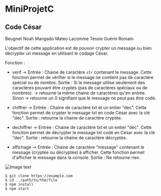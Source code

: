 # MiniProjetC

## Code César

Beugnet Noah
Mangado Mateo
Lacomme Tessie
Guérin Romain

L'objectif de cette application est de pouvoir crypter un message ou bien décrypter un message en utilisant le codage César.


Fonction :

- verif 	-> 	Entrée : 	Chaine de caractère `str` contenant le message.
					Cette fonction permet de vérifier si le message ne contient pas de caractère spécial ou de nombre.
			Sortie : 	Si le message utilise seulement des caractères pouvant être cryptés (pas de caractères spéciaux ou de nombres).
					-> retourne la même chaine de caractères qu'en entrée.
				Sinon
					-> retourne un 0 signifiant que le message ne peut pas être codé.

- chiffrer 	->	Entrée :	Chaine de caractère txt et un entier "dec".
					Cette fonction permet de crypter le message txt en code César avec la clé "dec".
			Sortie : 	retourne la chaine de caractère cryptée.

- dechiffrer ->	Entrée : 	Chaine de caractère txt et un entier "dec".
					Cette fonction permet de décrypter le message txt codé en César avec la clé "dec".
			Sortie : 	retourne la chaine de caractère décryptée.

- affichage	->	Entrée : 	Chaine de caractère "message" contenant le message (cryptée ou décryptée) à afficher.
					Cette fonction permet d'afficher le message dans la console.
			Sortie :	Ne retourne rien.
			
![Image text](https://www.united-internet.de/fileadmin/user_upload/Brands/Downloads/Logo_IONOS_by.jpg)
```
$ git clone https://example.com
$ cd ../path/to/the/file
$ npm install
$ npm start
```
